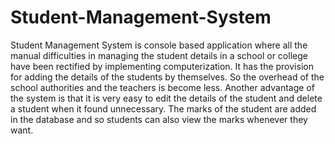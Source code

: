 # Student-Management-System
Student Management System is console based application where all the manual difficulties in managing the student details in a school or college have been rectified by implementing computerization.
It has the provision for adding the details of the students by themselves. So the overhead of the school authorities and the teachers is become less. Another advantage of the system is that it is very easy to edit the details of the student and delete a student when it found unnecessary. The marks of the student are added in the database and so students can also view the marks whenever they want.
